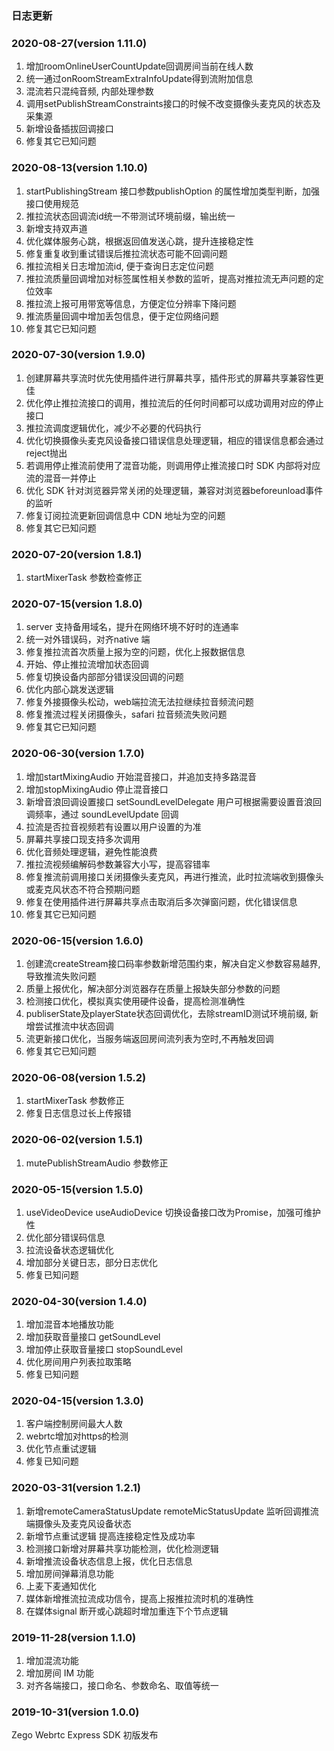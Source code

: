 ### 日志更新

### 2020-08-27(version 1.11.0)
 1. 增加roomOnlineUserCountUpdate回调房间当前在线人数
 2. 统一通过onRoomStreamExtraInfoUpdate得到流附加信息
 3. 混流若只混纯音频, 内部处理参数
 4. 调用setPublishStreamConstraints接口的时候不改变摄像头麦克风的状态及采集源
 5. 新增设备插拔回调接口
 6. 修复其它已知问题

### 2020-08-13(version 1.10.0)
 1. startPublishingStream 接口参数publishOption 的属性增加类型判断，加强接口使用规范
 2. 推拉流状态回调流id统一不带测试环境前缀，输出统一
 3. 新增支持双声道
 4. 优化媒体服务心跳，根据返回值发送心跳，提升连接稳定性
 5. 修复重复收到重试错误后推拉流状态可能不回调问题
 6. 推拉流相关日志增加流id, 便于查询日志定位问题
 7. 推拉流质量回调增加对标签属性相关参数的监听，提高对推拉流无声问题的定位效率
 8. 推拉流上报可用带宽等信息，方便定位分辨率下降问题
 9. 推流质量回调中增加丢包信息，便于定位网络问题
 10. 修复其它已知问题

### 2020-07-30(version 1.9.0)
 1. 创建屏幕共享流时优先使用插件进行屏幕共享，插件形式的屏幕共享兼容性更佳
 2. 优化停止推拉流接口的调用，推拉流后的任何时间都可以成功调用对应的停止接口
 3. 推拉流调度逻辑优化，减少不必要的代码执行
 4. 优化切换摄像头麦克风设备接口错误信息处理逻辑，相应的错误信息都会通过reject抛出
 5. 若调用停止推流前使用了混音功能，则调用停止推流接口时 SDK 内部将对应流的混音一并停止
 6. 优化 SDK 针对浏览器异常关闭的处理逻辑，兼容对浏览器beforeunload事件的监听
 7. 修复订阅拉流更新回调信息中 CDN 地址为空的问题
 8. 修复其它已知问题
 
### 2020-07-20(version 1.8.1)
 1. startMixerTask 参数检查修正
 
### 2020-07-15(version 1.8.0)
 1. server 支持备用域名，提升在网络环境不好时的连通率
 2. 统一对外错误码，对齐native 端
 3. 修复推拉流首次质量上报为空的问题，优化上报数据信息
 4. 开始、停止推拉流增加状态回调
 5. 修复切换设备内部部分错误没回调的问题
 6. 优化内部心跳发送逻辑
 7. 修复外接摄像头松动，web端拉流无法拉继续拉音频流问题
 8. 修复推流过程关闭摄像头，safari 拉音频流失败问题
 9. 修复其它已知问题

### 2020-06-30(version 1.7.0)
 1. 增加startMixingAudio 开始混音接口，并追加支持多路混音
 2. 增加stopMixingAudio 停止混音接口
 3. 新增音浪回调设置接口 setSoundLevelDelegate 用户可根据需要设置音浪回调频率，通过 soundLevelUpdate 回调
 4. 拉流是否拉音视频若有设置以用户设置的为准
 5. 屏幕共享接口现支持多次调用
 6. 优化音频处理逻辑，避免性能浪费
 7. 推拉流视频编解码参数兼容大小写，提高容错率
 8. 修复推流前调用接口关闭摄像头麦克风，再进行推流，此时拉流端收到摄像头或麦克风状态不符合预期问题
 9. 修复在使用插件进行屏幕共享点击取消后多次弹窗问题，优化错误信息
 10. 修复其它已知问题

### 2020-06-15(version 1.6.0)
 1. 创建流createStream接口码率参数新增范围约束，解决自定义参数容易越界,导致推流失败问题
 2. 质量上报优化，解决部分浏览器存在质量上报缺失部分参数的问题
 3. 检测接口优化，模拟真实使用硬件设备，提高检测准确性
 4. publiserState及playerState状态回调优化，去除streamID测试环境前缀, 新增尝试推流中状态回调
 5. 流更新接口优化，当服务端返回房间流列表为空时,不再触发回调
 6. 修复其它已知问题

### 2020-06-08(version 1.5.2)
 1. startMixerTask 参数修正
 2. 修复日志信息过长上传报错

### 2020-06-02(version 1.5.1)
 1. mutePublishStreamAudio 参数修正

### 2020-05-15(version 1.5.0)
 1. useVideoDevice useAudioDevice 切换设备接口改为Promise，加强可维护性
 2. 优化部分错误码信息
 3. 拉流设备状态逻辑优化
 4. 增加部分关键日志，部分日志优化
 5. 修复已知问题

### 2020-04-30(version 1.4.0)
 1. 增加混音本地播放功能
 2. 增加获取音量接口 getSoundLevel
 3. 增加停止获取音量接口 stopSoundLevel
 4. 优化房间用户列表拉取策略
 5. 修复已知问题

### 2020-04-15(version 1.3.0)

 1. 客户端控制房间最大人数
 2. webrtc增加对https的检测
 3. 优化节点重试逻辑
 4. 修复已知问题

### 2020-03-31(version 1.2.1)

1. 新增remoteCameraStatusUpdate remoteMicStatusUpdate 监听回调推流端摄像头及麦克风设备状态
2. 新增节点重试逻辑 提高连接稳定性及成功率
3. 检测接口新增对屏幕共享功能检测，优化检测逻辑
4. 新增推流设备状态信息上报，优化日志信息
5. 增加房间弹幕消息功能
6. 上麦下麦通知优化
7. 媒体新增推流拉流成功信令，提高上报推拉流时机的准确性
8. 在媒体signal 断开或心跳超时增加重连下个节点逻辑

### 2019-11-28(version 1.1.0)

1. 增加混流功能
2. 增加房间 IM 功能
3. 对齐各端接口，接口命名、参数命名、取值等统一

### 2019-10-31(version 1.0.0)

Zego Webrtc Express SDK 初版发布
